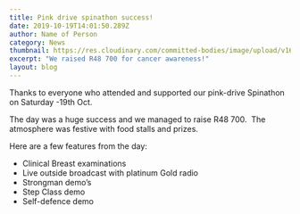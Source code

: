 ```yaml
---
title: Pink drive spinathon success!
date: 2019-10-19T14:01:50.289Z
author: Name of Person
category: News
thumbnail: https://res.cloudinary.com/committed-bodies/image/upload/v1642428150/blog/CommittedBodies-PinkDrive-Spinathon-1_hfmhng.jpg
excerpt: "We raised R48 700 for cancer awareness!"
layout: blog
---
```

Thanks to everyone who attended and supported our pink-drive Spinathon on Saturday -19th Oct.

The day was a huge success and we managed to raise R48 700.  The atmosphere was festive with food stalls and prizes.

Here are a few features from the day:

* Clinical Breast examinations
* Live outside broadcast with platinum Gold radio
* Strongman demo’s
* Step Class demo
* Self-defence demo